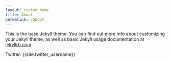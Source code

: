 ```yaml
---
layout: custom_home
title: About
permalink: /about
---
```


This is the base Jekyll theme. You can find out more info about customizing your Jekyll theme, as well as basic Jekyll usage documentation at [jekyllrb.com](https://jekyllrb.com/)

Twitter: {{site.twitter_username}}


[jekyll-organization]: https://github.com/jekyll

